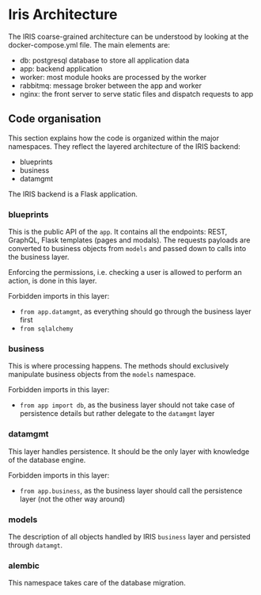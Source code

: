 # Iris Architecture

The IRIS coarse-grained architecture can be understood by looking at the docker-compose.yml file. The main elements are:

* db: postgresql database to store all application data
* app: backend application
* worker: most module hooks are processed by the worker 
* rabbitmq: message broker between the app and worker
* nginx: the front server to serve static files and dispatch requests to app

## Code organisation

This section explains how the code is organized within the major namespaces.
They reflect the layered architecture of the IRIS backend:

* blueprints
* business
* datamgmt

The IRIS backend is a Flask application.

### blueprints

This is the public API of the `app`. It contains all the endpoints: REST, GraphQL, Flask templates (pages and modals). 
The requests payloads are converted to business objects from `models` and passed down to calls into the business layer.

Enforcing the permissions, i.e. checking a user is allowed to perform an action, is done in this layer.

Forbidden imports in this layer:

* `from app.datamgmt`, as everything should go through the business layer first 
* `from sqlalchemy`

### business

This is where processing happens. The methods should exclusively manipulate business objects from the `models` namespace.

Forbidden imports in this layer:

* `from app import db`, as the business layer should not take case of persistence details but rather delegate to the
  `datamgmt` layer

### datamgmt

This layer handles persistence. It should be the only layer with knowledge of the database engine.

Forbidden imports in this layer:

* `from app.business`, as the business layer should call the persistence layer (not the other way around)

### models

The description of all objects handled by IRIS `business` layer and persisted through `datamgt`.

### alembic

This namespace takes care of the database migration. 
